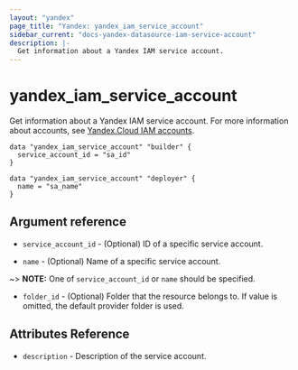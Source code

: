 ```yaml
---
layout: "yandex"
page_title: "Yandex: yandex_iam_service_account"
sidebar_current: "docs-yandex-datasource-iam-service-account"
description: |-
  Get information about a Yandex IAM service account.
---
```


# yandex\_iam\_service\_account

Get information about a Yandex IAM service account. For more information about accounts, see 
[Yandex.Cloud IAM accounts](https://cloud.yandex.com/docs/iam/concepts/#accounts).

```hcl
data "yandex_iam_service_account" "builder" {
  service_account_id = "sa_id"
}

data "yandex_iam_service_account" "deployer" {
  name = "sa_name"
}
```

## Argument reference

* `service_account_id` - (Optional) ID of a specific service account.

* `name` - (Optional) Name of a specific service account.

~> **NOTE:** One of `service_account_id` or `name` should be specified.

* `folder_id` - (Optional) Folder that the resource belongs to. If value is omitted, the default provider folder is used.

## Attributes Reference

* `description` - Description of the service account.

